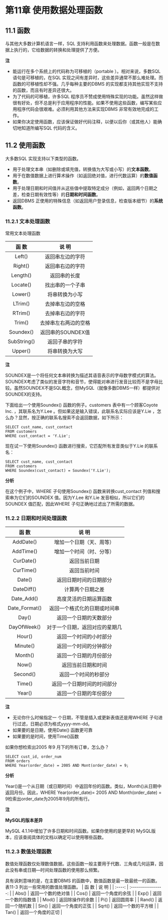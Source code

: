 # 第11章 使用数据处理函数

## 11.1 函数

与其他大多数计算机语言一样，SQL 支持利用函数来处理数据。函数一般是在数据上执行的，它给数据的转换和处理提供了方便。

**注**

* 能运行在多个系统上的代码称为可移植的（portable ）。相对来说，多数SQL 语句是可移植的，在SQL 实现之间有差异时，这些差异通常不那么难处理。而函数的可移植性却不强。几乎每种主要的DBMS 的实现都支持其他实现不支持的函数，而且有时差异还很大。
*  为了代码的可移植，许多SQL 程序员不赞成使用特殊实现的功能。虽然这样做很有好处，但不总是利于应用程序的性能。如果不使用这些函数，编写某些应用程序代码会很艰难。必须利用其他方法来实现DBMS 非常有效地完成的工作。
*  如果你决定使用函数，应该保证做好代码注释，以便以后你（或其他人）能确切地知道所编写SQL 代码的含义。

## 11.2 使用函数

 大多数SQL 实现支持以下类型的函数。

*  用于处理文本串（如删除或填充值，转换值为大写或小写）的**文本函数**。
*  用于在数值数据上进行算术操作（如返回绝对值，进行代数运算）的**数值函数**。
*  用于处理日期和时间值并从这些值中提取特定成分（例如，返回两个日期之差，检查日期有效性等）的**日期和时间函数**。
*  返回DBMS 正使用的特殊信息（如返回用户登录信息，检查版本细节）的**系统函数**。



### 11.2.1 文本处理函数

常用文本处理函数

|  函  数   |        说  明        |
| :-------: | :------------------: |
|  Left()   |   返回串左边的字符   |
|  Right()  |   返回串右边的字符   |
| Length()  |     返回串的长度     |
| Locate()  |   找出串的一个子串   |
|  Lower()  |    将串转换为小写    |
|  LTrim()  |   去掉串左边的空格   |
|  RTrim()  |   去掉串右边的字符   |
|  Trim()   | 去掉串左右两边的空格 |
| Soundex() |  返回串的SOUNDEX值   |
| SubString() |  返回子串的字符   |
| Upper() |  将串转换为大写  |

**注**

SOUNDEX是一个将任何文本串转换为描述其语音表示的字母数字模式的算法。SOUNDEX考虑了类似的发音字符和音节，使得能对串进行发音比较而不是字母比较。虽然SOUNDEX不是SQL概念，但MySQL（就像多数DBMS一样）都提供对SOUNDEX的支持。

下面给出一个使用Soundex() 函数的例子。customers 表中有一个顾客Coyote Inc. ，其联系名为Y.Lee 。但如果这是输入错误，此联系名实际应该是Y.Lie ，怎么办？显然，按正确的联系名搜索不会返回数据，如下所示：

```
SELECT cust_name, cust_contact
FROM customers
WHERE cust_contact = 'Y.Lie';
```

现在试一下使用Soundex() 函数进行搜索，它匹配所有发音类似于Y.Lie 的联系名：

```
SELECT cust_name, cust_contact
FROM customers
WHERE Soundex(cust_contact) = Soundex('Y.Lie');
```

**分析**

在这个例子中，WHERE 子句使用Soundex() 函数来转换cust_contact 列值和搜索串为它们的SOUNDEX 值。因为Y.Lee 和Y.Lie 发音相似，所以它们的SOUNDEX 值匹配，因此WHERE 子句正确地过滤出了所需的数据。

### 11.2.2 日期和时间处理函数

|  函  数   |          说  明          |
| :-------: | :----------------------: |
| AddDate() | 增加一个日期（天、周等） |
| AddTime() | 增加一个时间（时、分等） |
| CurDate() | 返回当前日期 |
| CurTime() | 返回当前时间 |
| Date() | 返回日期时间的日期部分 |
| DateDiff() | 计算两个日期之差 |
| Date_Add() | 高度灵活的日期运算函数 |
| Date_Format() | 返回一个格式化的日期或时间串 |
| Day() | 返回一个日期的天数部分 |
| DayOfWeek() | 对于一个日期，返回对应的星期几 |
| Hour() | 返回一个时间的小时部分 |
| Minute() | 返回一个时间的分钟部分 |
| Month() | 返回一个日期的月份部分 |
| Now() | 返回当前日期和时间 |
| Second() | 返回一个时间的秒部分 |
| Time() | 返回一个日期时间的时间部分 |
| Year() | 返回一个日期的年份部分 |

**注**

* 无论你什么时候指定一 个日期，不管是插入或更新表值还是用WHERE 子句进行过滤，日期必须为格式yyyy-mm-dd。
* 如果要的是日期，使用Date() 函数更可靠
* 如果要的是时间，使用Time()函数

如果你想检索出2005 年9 月下的所有订单，怎么办？

```
SELECT cust_id, order_num
FROM orders
WHERE Year(order_date) = 2005 AND Mont(order_date) = 9;
```

**分析**

Year()是一个从日期（或日期时间）中返回年份的函数。类似，Month()从日期中返回月份。因此，WHERE Year(order_date)= 2005 AND Month(order_date) = 9检索出order_date为2005年9月的所有行。

**注**

**MySQL的版本差异**

MySQL 4.1.1中增加了许多日期和时间函数。如果你使用的是更早的 MySQL版本，应该查阅具体的文档以确定可以使用哪些函数。

### 11.2.3 数值处理函数

数值处理函数仅处理数值数据。这些函数一般主要用于代数、三角或几何运算，因此没有串或日期—时间处理函数的使用那么频繁。

具有讽刺意味的是，在主要DBMS 的函数中，数值函数是最一致最统一的函数。表11-3 列出一些常用的数值处理函数。
| 函  数 |       说  明       |
| :----: | :----------------: |
| Abs()  | 返回一个数的绝对值 |
| Cos() | 返回一个角度的余弦 |
| Exp() | 返回一个数的指数值 |
| Mod() | 返回除操作的余数 |
| Pi() | 返回圆周率 |
| Rand() | 返回一个随机数 |
| Sin() | 返回一个角度的正弦 |
| Sqrt() | 返回一个数的平方根 |
| Tan() | 返回一个角度的正切 |







